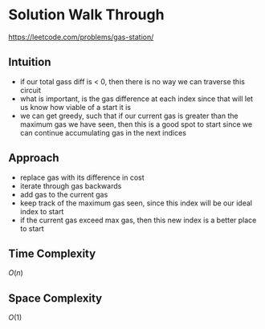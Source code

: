# Solution Walk Through
https://leetcode.com/problems/gas-station/

## Intuition
- if our total gass diff is < 0, then there is no way we can traverse this circuit
- what is important, is the gas difference at each index since that will let us know how viable of a start it is
- we can get greedy, such that if our current gas is greater than the maximum gas we have seen, then this is a good spot to start since we can continue accumulating gas in the next indices

## Approach
- replace gas with its difference in cost
- iterate through gas backwards
- add gas to the current gas
- keep track of the maximum gas seen, since this index will be our ideal index to start
- if the current gas exceed max gas, then this new index is a better place to start

## Time Complexity
$O(n)$

## Space Complexity
$O(1)$



